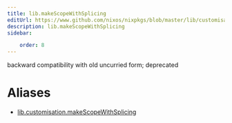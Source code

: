 ```yaml
---
title: lib.makeScopeWithSplicing
editUrl: https://www.github.com/nixos/nixpkgs/blob/master/lib/customisation.nix#L296C5
description: lib.makeScopeWithSplicing
sidebar:

    order: 8
---
```


backward compatibility with old uncurried form; deprecated


# Aliases

- [lib.customisation.makeScopeWithSplicing](./reference/lib/customisation/lib-customisation-makeScopeWithSplicing)


